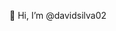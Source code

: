 👋 Hi, I’m @davidsilva02 <br>

<!---
davidsilva02/davidsilva02 is a ✨ special ✨ repository because its `README.md` (this file) appears on your GitHub profile.
You can click the Preview link to take a look at your changes.
--->
